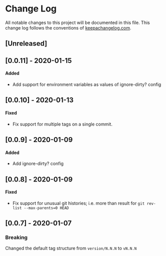 # Change Log
All notable changes to this project will be documented in this file. This change log follows the conventions of [keepachangelog.com](http://keepachangelog.com/).

## [Unreleased]

## [0.0.11] - 2020-01-15

#### Added

- Add support for environment variables as values of ignore-dirty? config

## [0.0.10] - 2020-01-13

#### Fixed

- Fix support for multiple tags on a single commit. 

## [0.0.9] - 2020-01-09

#### Added

- Add ignore-dirty? config

## [0.0.8] - 2020-01-09

#### Fixed

- Fix support for unusual git histories; i.e. more than result for
  `git rev-list --max-parents=0 HEAD`

## [0.0.7] - 2020-01-07

### Breaking 

Changed the default tag structure from `version/N.N.N` to `vN.N.N`
